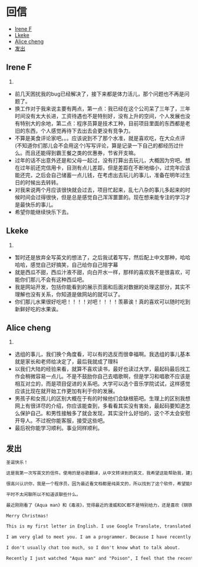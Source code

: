 # 回信

<!-- TOC depthFrom:2 -->

- [Irene F](#irene-f)
- [Lkeke](#lkeke)
- [Alice cheng](#alice-cheng)
- [发出](#发出)

<!-- /TOC -->

## Irene F

1. 
  - 前几天困扰我的bug已经解决了，接下来都是体力活儿，那个问题也不再是问题了。
  - 换工作对于我来说主要有两点，第一点：我已经在这个公司呆了三年了，三年时间没有太大长进，工资待遇也不是特别好，没有上升的空间，个人发展也没有特别大的余地，第二点：程序员算是技术工种，目前项目里面的东西都是老旧的东西，个人感觉再待下去出去会更没有竞争力。
  - 不算是美食评论家吧。。。应该说到不了那个水准，就是喜欢吃，在大众点评(不知道你们那儿会不会用这个)写写评论，算是记录一下自己的都经历过什么。而且还能得到霸王餐之类的优惠券，节省开支嘛。
  - 过年的话不出意外还是和父母一起过，没有打算出去玩儿，大概因为穷吧。想在过年前还完信用卡，目测有点儿差距，但是差距在不断地缩小，过完年应该能还完，之后会自己储蓄一点儿钱，在考虑出去玩儿的事儿，准备在明年过生日的时候出去转转。
  - 对我来说两个月应该很快就会过去，项目忙起来，乱七八杂的事儿多起来的时候时间会过得很快，但是总是感觉自己浑浑噩噩的。现在想来能专注的学习才是最快乐的事儿。
  - 希望你能继续快乐下去。
## Lkeke

1. 
  - 暂时还是放弃全写英文的想法了，之后我试着写写，然后配上中文那种，哈哈哈哈，感觉自己好搞笑，自己给你自己陪字幕
  - 就是西瓜不甜，西瓜汁液不甜，向白开水一样，那样的喜欢我不是很喜欢，可能你们那儿不会有这种西瓜吧。
  - 我是网站开发，包括你能看到的展示页面和后面对数据的处理这部分，其实不理解也没有关系，你知道是做网站的就可以了。
  - 你们那儿水果很好吃吧！！！！对吧！！！！羡慕诶！真的喜欢可以随时吃到新鲜好吃的水果诶。
##  Alice cheng

1. 
  - 选组的事儿，我们换个角度看，可以有的选反而很幸福啊。我选组的事儿基本就是家长和老师给决定了，最后我就成了理科
  - 以我们大陆的经验来看，就算不喜欢读书，最好也读过大学，最起码最后找工作会稍微容易一点儿。不是不鼓励你自己去唱歌啊，但是学习和唱歌不应该是相互对立的，而是项目促进的关系吧。大学可以选个音乐学院试试，这样感觉应该比现在就开始工作更加有利于你的发展。
  - 男孩子和女孩儿的区别大概在于有的时候他们会缺根筋吧。生理上的区别我想网上有很详尽的介绍，你应该能查到，多看看其实没有害处，最起码要知道怎么保护自己。和男性接触多了就会发现，其实没什么好怕的，这个不太会安慰开导人。不过祝你能客服，接受这些吧。
  - 最后祝你能学习顺利。事业同样顺利。

## 发出

```txt
圣诞快乐！

这是我第一次写英文的信件。使用的是谷歌翻译，从中文转译到的英文，我希望这能帮助我，建立使用英文的信心。

很高兴认识你，我是一个程序员，因为最近看文档都是纯英文的，所以找到了这个软件，希望能增强一点点英文的水平。

平时不太闲聊所以不知道该聊些什么。

最近刚刚看了《Aqua man》和《毒液》，觉得最近的漫威和DC都不是特别给力，还是喜欢《钢铁侠》那种电影。觉得很精彩。
```

```txt
Merry Christmas!

This is my first letter in English. I use Google Translate, translated from Chinese to English, I hope this will help me and build confidence in using English.

I am very glad to meet you. I am a programmer. Because I have recently read the documents in English, I found this software and hope to enhance my English.

I don't usually chat too much, so I don't know what to talk about.

Recently I just watched "Aqua man" and "Poison", I feel that the recent Marvel and DC are not particularly powerful, or like the movie "Iron Man". I feel very wonderful.
```